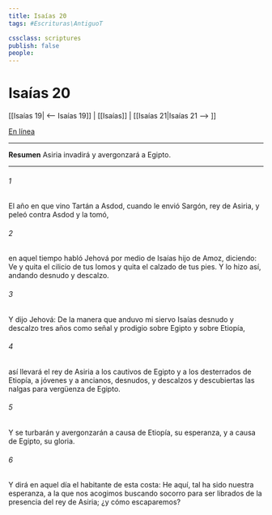 ```yaml
---
title: Isaías 20
tags: #Escrituras\AntiguoT

cssclass: scriptures
publish: false
people:
---
```


# Isaías 20
[[Isaías 19| <-- Isaías 19]] | [[Isaías]] | [[Isaías 21|Isaías 21 --> ]]

[En línea](https://churchofjesuschrist.org/study/scriptures/ot/isa/20?lang=spa)

---
__Resumen__
Asiria invadirá y avergonzará a Egipto.

---
###### 1 
El año en que vino Tartán a Asdod, cuando le envió Sargón, rey de Asiria, y peleó contra Asdod y la tomó,

###### 2 
en aquel tiempo habló Jehová por medio de Isaías hijo de Amoz, diciendo: Ve y quita el cilicio de tus lomos y quita el calzado de tus pies. Y lo hizo así, andando desnudo y descalzo.

###### 3 
Y dijo Jehová: De la manera que anduvo mi siervo Isaías desnudo y descalzo tres años como señal y prodigio sobre Egipto y sobre Etiopía,

###### 4 
así llevará el rey de Asiria a los cautivos de Egipto y a los desterrados de Etiopía, a jóvenes y a ancianos, desnudos, y descalzos y descubiertas las nalgas para vergüenza de Egipto.

###### 5 
Y se turbarán y avergonzarán a causa de Etiopía, su esperanza, y a causa de Egipto, su gloria.

###### 6 
Y dirá en aquel día el habitante de esta costa: He aquí, tal ha sido nuestra esperanza, a la que nos acogimos buscando socorro para ser librados de la presencia del rey de Asiria; ¿y cómo escaparemos?

